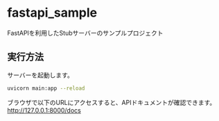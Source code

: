 # fastapi_sample
FastAPIを利用したStubサーバーのサンプルプロジェクト

## 実行方法
サーバーを起動します。

```bash
uvicorn main:app --reload
```

ブラウザで以下のURLにアクセスすると、APIドキュメントが確認できます。
http://127.0.0.1:8000/docs
